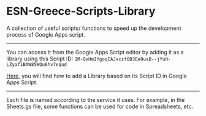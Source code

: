 # ESN-Greece-Scripts-Library
A collection of useful scripts/ functions to speed up the development process of Google Apps script.

---

You can access it from the Google Apps Script editor by adding it as a library using this Script ID: `1M-QxHmIYgoqIAJxcsfOB3Ee0usB--jYuH-LZyafiBAW85WQu6hv7equd`

[Here](https://developers.google.com/apps-script/guides/libraries#add_a_library_to_your_script_project), you will find how to add a Library based on its Script ID in Google Apps Script. 

---

Each file is named according to the service it uses. For example, in the Sheets.gs file, some functions can be used for code in Spreadsheets, etc.

